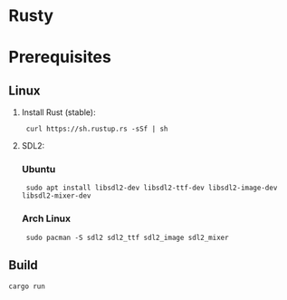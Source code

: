 # Rusty

# Prerequisites

## Linux

1. Install Rust (stable):

        curl https://sh.rustup.rs -sSf | sh

2. SDL2:

    ### Ubuntu

        sudo apt install libsdl2-dev libsdl2-ttf-dev libsdl2-image-dev libsdl2-mixer-dev

    ### Arch Linux

        sudo pacman -S sdl2 sdl2_ttf sdl2_image sdl2_mixer

## Build

    cargo run
